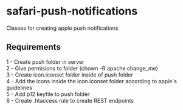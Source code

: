 # safari-push-notifications
Classes for creating apple push notifications

## Requirements

1 - Create push folder in server <br>
2 - Give permisions to folder (chown -R apache change_me) <br>
3 - Create icon.iconset folder inside of push folder <br>
4 - Add the icons inside the icon.iconset folder according to apple´s guidelines  <br>
5 - Add p12 keyfile to push folder <br>
6 - Create .htaccess rule to create REST endpoints <br>
